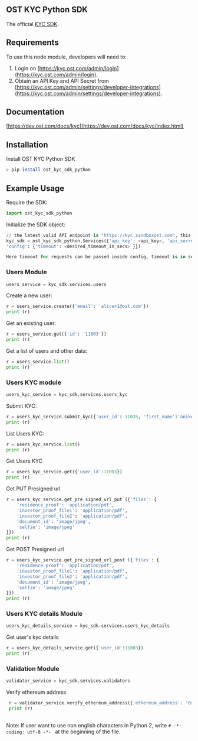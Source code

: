 ## OST KYC Python SDK

The official [KYC SDK](https://dev.ost.com/docs/kyc/index.html).

## Requirements

To use this node module, developers will need to:
1. Login on [https://kyc.ost.com/admin/login](https://kyc.ost.com/admin/login).
2. Obtain an API Key and API Secret from [https://kyc.ost.com/admin/settings/developer-integrations](https://kyc.ost.com/admin/settings/developer-integrations).

## Documentation

[https://dev.ost.com/docs/kyc](https://dev.ost.com/docs/kyc/index.html)

## Installation

Install OST KYC Python SDK

```bash
> pip install ost_kyc_sdk_python
```

## Example Usage

Require the SDK:

```python
import ost_kyc_sdk_python
```

Initialize the SDK object:

```python
// the latest valid API endpoint is "https://kyc.sandboxost.com", this may change in the future
kyc_sdk = ost_kyc_sdk_python.Services({'api_key': <api_key>, 'api_secret': <api_secret>, 'api_base_url': <api_secret>, 
'config': {'timeout': <desired_timeout_in_secs> }})

Here timeout for requests can be passed inside config, timeout is in seconds (default is 15 secs). 
```

### Users Module 

```python
users_service = kyc_sdk.services.users
```

Create a new user:

```python
r = users_service.create({'email': 'alice+1@ost.com'})
print (r)
```

Get an existing user:

```python
r = users_service.get({'id': '11003'})
print (r)
```

Get a list of users and other data:

```python
r = users_service.list()
print (r)
```

### Users KYC module 

```python
users_kyc_service = kyc_sdk.services.users_kyc
```

Submit KYC:

```python
r = users_kyc_service.submit_kyc({'user_id': 11035, 'first_name':'aniket','last_name':'ayachit', 'birthdate':'21/12/1991', 'country':'india', 'nationality':'indian', 'document_id_number':'arqpa7659a','document_id_file_path':'2/i/016be96da275031de2787b57c99f1471', 'selfie_file_path':'2/i/9e8d3a5a7a58f0f1be50b7876521aebc', 'residence_proof_file_path':'2/i/4ed790b2d525f4c7b30fbff5cb7bbbdb', 'ethereum_address': '0xdfbc84ccac430f2c0455c437adf417095d7ad68e', 'estimated_participation_amount':'2', 'street_address':'afawfveav ','city':'afawfveav', 'state':'afawfveav','postal_code':'afawfveav','investor_proof_files_path':['2/i/9ff6374909897ca507ba3077ee8587da', '2/i/4872730399670c6d554ab3821d63ebce']})
print (r)
```

List Users KYC:

```python
r = users_kyc_service.list()
print (r)
```

Get Users KYC

```python
r = users_kyc_service.get({'user_id':11003})
print (r)
```

Get PUT Presigned url

```python
r = users_kyc_service.get_pre_signed_url_put ({'files': {
    'residence_proof': 'application/pdf',
    'investor_proof_file1': 'application/pdf',
    'investor_proof_file2': 'application/pdf',
    'document_id': 'image/jpeg',
    'selfie': 'image/jpeg'
}})
print (r)
```

Get POST Presigned url

```python
r = users_kyc_service.get_pre_signed_url_post ({'files': {
    'residence_proof': 'application/pdf',
    'investor_proof_file1': 'application/pdf',
    'investor_proof_file2': 'application/pdf',
    'document_id': 'image/jpeg',
    'selfie': 'image/jpeg'
}})
print (r)
```

### Users KYC details Module 

```python
users_kyc_details_service = kyc_sdk.services.users_kyc_details
```

Get user's kyc details

```python
r = users_kyc_details_service.get({'user_id':11003})
print (r)
```

### Validation Module 
    
```python
validator_service = kyc_sdk.services.validators
```

Verify ethereum address

```python
 r = validator_service.verify_ethereum_address({'ethereum_address': '0x32be343b94f860124dc4fee278fdcbd38c102d88'})
 print (r)
 
 ```

 Note: If user want to use non english characters in Python 2, write ```# -*- coding: utf-8 -*- ``` at the beginning of the file.